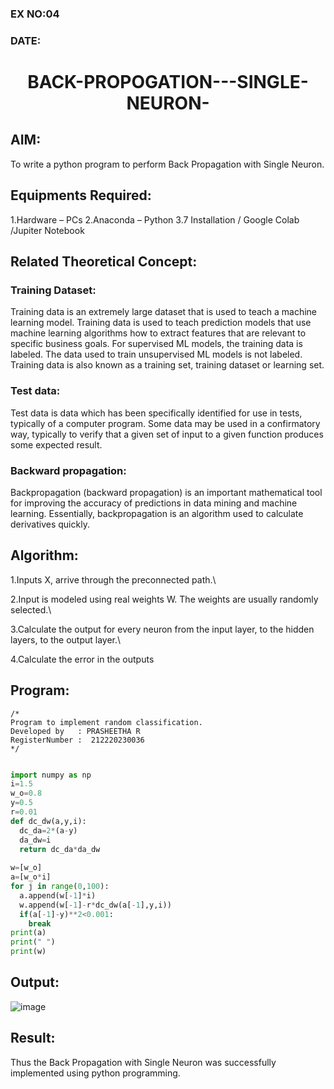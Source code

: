 ### EX NO:04
### DATE:
# <p align="center">BACK-PROPOGATION---SINGLE-NEURON-<p/>
## AIM:
To write a python program to perform Back Propagation with Single Neuron.
## Equipments Required:
1.Hardware – PCs
2.Anaconda – Python 3.7 Installation / Google Colab /Jupiter Notebook

## Related Theoretical Concept:
### Training Dataset:
Training data is an extremely large dataset that is used to teach a machine learning model. Training data is used to teach prediction models that use machine learning algorithms how to extract features that are relevant to specific business goals. For supervised ML models, the training data is labeled. The data used to train unsupervised ML models is not labeled. Training data is also known as a training set, training dataset or learning set.

### Test data:
Test data is data which has been specifically identified for use in tests, typically of a computer program. Some data may be used in a confirmatory way, typically to verify that a given set of input to a given function produces some expected result.
### Backward propagation:
Backpropagation (backward propagation) is an important mathematical tool for improving the accuracy of predictions in data mining and machine learning. Essentially, backpropagation is an algorithm used to calculate derivatives quickly.
## Algorithm:
1.Inputs X, arrive through the preconnected path.\

2.Input is modeled using real weights W. The weights are usually randomly selected.\

3.Calculate the output for every neuron from the input layer, to the hidden layers, to the output layer.\

4.Calculate the error in the outputs

## Program:

```
/*
Program to implement random classification.
Developed by   : PRASHEETHA R
RegisterNumber :  212220230036
*/
```
```python

import numpy as np
i=1.5    
w_o=0.8  
y=0.5    
r=0.01   
def dc_dw(a,y,i):
  dc_da=2*(a-y)
  da_dw=i
  return dc_da*da_dw
  
w=[w_o]
a=[w_o*i]
for j in range(0,100):
  a.append(w[-1]*i)
  w.append(w[-1]-r*dc_dw(a[-1],y,i))
  if(a[-1]-y)**2<0.001:
    break
print(a)
print(" ")
print(w)

```

## Output:
![image](https://user-images.githubusercontent.com/75235334/163838842-1715938c-e95a-46d9-9657-9c939f968d33.png)

## Result:
Thus the Back Propagation with Single Neuron was successfully implemented using python programming.
